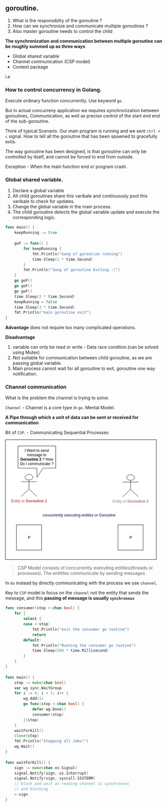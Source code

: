 ## goroutine.

1. What is the responsibilty of the goroutine ?
2. How can we synchronize and communicate multiple goroutines ?
3. Also master goroutine needs to control the child

**The synchronization and communication between multiple goroutine can be roughly summed up as three ways**

- Global shared variable
- Channel communication (CSP model)
- Context package

i.e

### How to control concurrency in Golang.

Execute ordinary function concurrently. Use keyword `go`.

But in actual concurreny application we requires synchronization between goroutines, Communication, as well as precise control of the start end end of the sub-goroutine.

Think of typical Scenario. Our main program is running and we sent `ctrl + c` signal. How to tell all the goroutine that has been spawned to gracefully exits.

The way goroutine has been designed, is that goroutine can only be controlled by itself, and cannot be forced to end from outside.

Exception - When the main function end or program crash.

### Global shared variable.

1. Declare a global variable
2. All child goroutines share this varibale and continuously pool this varibale to check for updates.
3. Change the global variable in the main process.
4. The child goroutine detects the global variable update and execute the corresponding logic.

```Go
func main() {
	keepRunning := true

	goF := func() {
		for keepRunning {
			fmt.Println("Gang of goroutine running")
			time.Sleep(1 * time.Second)
		}
		fmt.Println("Gang of goroutine Exiting :(")
	}
	go goF()
	go goF()
	go goF()
	time.Sleep(2 * time.Second)
	keepRunning = false
	time.Sleep(3 * time.Second)
	fmt.Println("main goroutine exit")
}
```

**Advantage** does not require too many complicated operations.

**Disadvantage**

1. variable can only be read or write - Data race condtion.(can be solved using Mutex)
2. Not suitable for communication between child goroutine, as we are passing global variable.
3. Main process cannot wait for all goroutine to exit, goroutine one way notification.

### Channel communication

What is the problem the channel is trying to solve.

`Channel` - Channel is a core type in `go`. Mental Model.

**A Pipe through which a unit of data can be sent or received for communication**

Bit of `CSP`. - Communicating Sequential Processes

![SIMPLE CSP.](img/CSP.jpg)

> CSP Model consists of concurrently executing entities(threads or processes). The entitites communicate by sending messages

In `Go` instead by directly communicating with the process we use `channel`.

Key to `CSP` model is focus on the `channel` not the entity that sends the message, and this **passing of message is usually `synchronous`**

```Go
func consumer(stop <-chan bool) {
	for {
		select {
		case <-stop:
			fmt.Println("exit the consumer go routine")
			return
		default:
			fmt.Println("Running the consumer go routine")
			time.Sleep(500 * time.Millisecond)
		}
	}
}

func main() {
	stop := make(chan bool)
	var wg sync.WaitGroup
	for i := 0; i < 3; i++ {
		wg.Add(1)
		go func(stop <-chan bool) {
			defer wg.Done()
			consumer(stop)
		}(stop)
	}
	waitForKill()
	close(stop)
	fmt.Println("Stopping all Jobs!")
	wg.Wait()
}

func waitForKill() {
	sign := make(chan os.Signal)
	signal.Notify(sign, os.Interrupt)
	signal.Notify(sign, syscall.SIGTERM)
	// block and wait as reading channel is synchronous
	// and blocking
	<-sign
}
```
